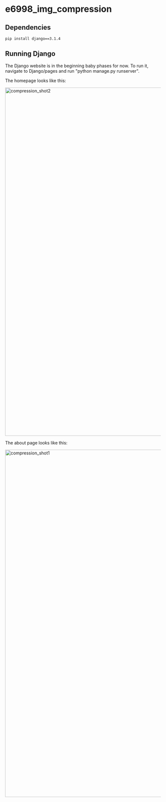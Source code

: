 # e6998_img_compression

## Dependencies 

```
pip install django==3.1.4
```

## Running Django

The Django website is in the beginning baby phases for now. To run it, navigate to Django/pages and run "python manage.py runserver".

The homepage looks like this: 

<img width="1127" alt="compression_shot2" src="https://user-images.githubusercontent.com/23324881/104183839-94410180-53e0-11eb-96c4-00c6e755b811.png">

The about page looks like this: 

<img width="1124" alt="compression_shot1" src="https://user-images.githubusercontent.com/23324881/104183820-8ab79980-53e0-11eb-9caf-2c27459391f4.png">
